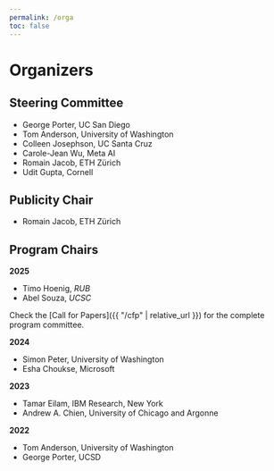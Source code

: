 ```yaml
---
permalink: /orga
toc: false
---
```


# Organizers

## Steering Committee

- George Porter, UC San Diego
- Tom Anderson, University of Washington
- Colleen Josephson, UC Santa Cruz
- Carole-Jean Wu, Meta AI
- Romain Jacob, ETH Zürich
- Udit Gupta, Cornell

## Publicity Chair

- Romain Jacob, ETH Zürich

## Program Chairs

**2025**

- Timo Hoenig, _RUB_
- Abel Souza, _UCSC_

Check the [Call for Papers]({{ "/cfp" | relative_url }}) for the complete program committee.

**2024**

- Simon Peter, University of Washington
- Esha Choukse, Microsoft

**2023**

- Tamar Eilam, IBM Research, New York
- Andrew A. Chien, University of Chicago and Argonne

**2022**

- Tom Anderson, University of Washington
- George Porter, UCSD
